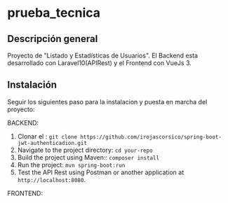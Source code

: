 # prueba_tecnica

## Descripción general
Proyecto de "Listado y Estadísticas de Usuarios". El Backend esta desarrollado con Laravel10(APIRest) y el Frontend con VueJs 3.

## Instalación

Seguir los siguientes paso para la instalacion y puesta en marcha del proyecto:

BACKEND:

1. Clonar el : `git clone https://github.com/irojascorsico/spring-boot-jwt-authenticadion.git`
2. Navigate to the project directory: `cd your-repo`
3. Build the project using Maven:: `composer install`
4. Run the project: `mvn spring-boot:run`
5. Test the API Rest using Postman or another application at `http://localhost:8080`.

FRONTEND: